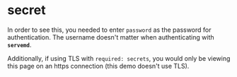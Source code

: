# secret

In order to see this, you needed to enter `password` as the password for
authentication. The username doesn't matter when authenticating with
__`servemd`__.

Additionally, if using TLS with `required: secrets`, you would only be
viewing this page on an https connection (this demo doesn't use TLS).

